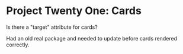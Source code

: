 # Project Twenty One: Cards


Is there a "target" attribute for cards?

Had an old real package and needed to update before cards rendered correctly.